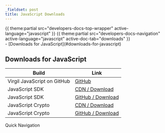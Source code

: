 ```yaml
---
_fieldset: post
title: JavaScript Downloads
---
```

<div class="content">
{{ theme:partial src="developers-docs-top-wrapper" active-language="javascript" }}
{{ theme:partial src="developers-docs-navigation" active-language="javascript" active-doc-tab="downloads" }}

<section class="docs-content-wrapper">
<div class="container">
<div class="row">
<div class="col-md-48 col-lg-34 docs-content" data-ui="affix-docs-trigger">

<div markdown="1">
- [Downloads for JavaScript](#downloads-for-javascript)
  
## Downloads for JavaScript

| Build                        | Link                                                                             |
| --------------------------------- |----------------------------------------------------------------------------------|
| Virgil JavaScript on GitHub | [GitHub](https://github.com/VirgilSecurity/virgil-sdk-javascript) |
| JavaScript SDK | [CDN / Download](https://cdn.virgilsecurity.com/packages/javascript/sdk/latest/virgil-sdk.min.js) |
| JavaScript SDK | [GitHub / Download](https://github.com/VirgilSecurity/virgil-sdk-javascript/archive/master.zip) |
| JavaScript Crypto | [CDN / Download](https://cdn.virgilsecurity.com/packages/javascript/crypto/latest/virgil-crypto.min.js) |
| JavaScript Crypto | [GitHub / Download](https://github.com/VirgilSecurity/virgil-crypto-javascript/archive/master.zip) |

</div>
</div>

<div class="col-md-12 col-md-offset-2 hidden-md hidden-xs hidden-sm">
<div class="docs-menu" data-ui="affix-docs">
<div class="title">Quick Navigation</div>

<div class="menu-items-wrapper" data-ui="menu-items-wrapper"></div>
</div>
</div>
</div>
</div>
</section>
</div>